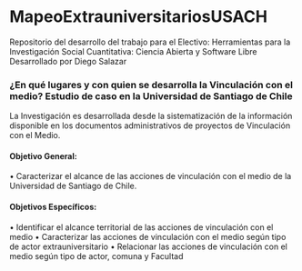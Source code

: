 # MapeoExtrauniversitariosUSACH

Repositorio del desarrollo del trabajo para el Electivo: Herramientas para la Investigación Social Cuantitativa: Ciencia Abierta y Software Libre
Desarrollado por Diego Salazar

### ¿En qué lugares y con quien se desarrolla la Vinculación con el medio? Estudio de caso en la Universidad de Santiago de Chile


La Investigación es desarrollada desde la sistematización de la información disponible en los documentos administrativos de proyectos de Vinculación con el Medio. 

#### Objetivo General:

•	Caracterizar el alcance de las acciones de vinculación con el medio de la Universidad de Santiago de Chile.

#### Objetivos Específicos:

•	Identificar el alcance territorial de las acciones de vinculación con el medio
•	Caracterizar las acciones de vinculación con el medio según tipo de actor extrauniversitario
•	Relacionar las acciones de vinculación con el medio según tipo de actor, comuna y Facultad
